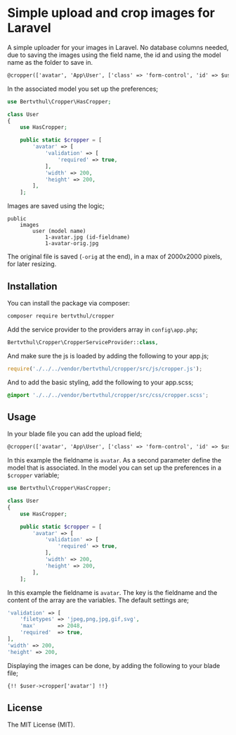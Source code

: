 # Simple upload and crop images for Laravel

A simple uploader for your images in Laravel. No database columns needed, due to saving the images using the field name, the id and using the model name as the folder to save in.  

```html
@cropper(['avatar', 'App\User', ['class' => 'form-control', 'id' => $user->id]])
```

In the associated model you set up the preferences;

```php
use Bertvthul\Cropper\HasCropper;

class User
{
    use HasCropper;

    public static $cropper = [
        'avatar' => [
            'validation' => [
                'required' => true,
            ],
            'width' => 200,
            'height' => 200,
        ],
    ];
```

Images are saved using the logic;
```
public
    images
        user (model name)
            1-avatar.jpg (id-fieldname)
            1-avatar-orig.jpg
```

The original file is saved (`-orig` at the end), in a max of 2000x2000 pixels, for later resizing.

## Installation

You can install the package via composer:

```bash
composer require bertvthul/cropper
```

Add the service provider to the providers array in `config\app.php`;

```php
Bertvthul\Cropper\CropperServiceProvider::class,
```

And make sure the js is loaded by adding the following to your app.js;

```js
require('./../../vendor/bertvthul/cropper/src/js/cropper.js');
```

And to add the basic styling, add the following to your app.scss;

```css
@import './../../vendor/bertvthul/cropper/src/css/cropper.scss';
```

## Usage

In your blade file you can add the upload field;

```html
@cropper(['avatar', 'App\User', ['class' => 'form-control', 'id' => $user->id]])
```

In this example the fieldname is `avatar`. As a second parameter define the model that is associated. In the model you can set up the preferences in a `$cropper` variable;

```php
use Bertvthul\Cropper\HasCropper;

class User
{
    use HasCropper;

    public static $cropper = [
        'avatar' => [
            'validation' => [
                'required' => true,
            ],
            'width' => 200,
            'height' => 200,
        ],
    ];
```

In this example the fieldname is `avatar`. The key is the fieldname and the content of the array are the variables. The default settings are;
```php
'validation' => [
    'filetypes' => 'jpeg,png,jpg,gif,svg',
    'max'       => 2048,
    'required'  => true,
],
'width' => 200,
'height' => 200,
```

Displaying the images can be done, by adding the following to your blade file;
```html
{!! $user->cropper['avatar'] !!}
```

## License

The MIT License (MIT).